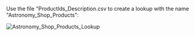 Use the file "ProductIds_Description.csv to create a lookup with the name "Astronomy_Shop_Products":

![Astronomy_Shop_Products_Lookup](https://github.com/user-attachments/assets/389913cf-42a8-4b80-958b-bc20ed82d720)
